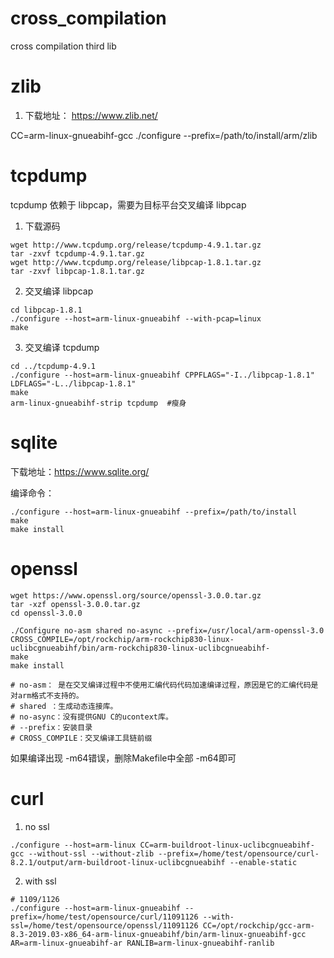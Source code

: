 # cross_compilation
cross compilation third lib

# zlib
1. 下载地址： https://www.zlib.net/

CC=arm-linux-gnueabihf-gcc ./configure --prefix=/path/to/install/arm/zlib

# tcpdump
tcpdump 依赖于 libpcap，需要为目标平台交叉编译 libpcap

1. 下载源码
```
wget http://www.tcpdump.org/release/tcpdump-4.9.1.tar.gz
tar -zxvf tcpdump-4.9.1.tar.gz
wget http://www.tcpdump.org/release/libpcap-1.8.1.tar.gz
tar -zxvf libpcap-1.8.1.tar.gz
```
2. 交叉编译 libpcap
```
cd libpcap-1.8.1
./configure --host=arm-linux-gnueabihf --with-pcap=linux
make
```
3. 交叉编译 tcpdump
```
cd ../tcpdump-4.9.1
./configure --host=arm-linux-gnueabihf CPPFLAGS="-I../libpcap-1.8.1" LDFLAGS="-L../libpcap-1.8.1"
make
arm-linux-gnueabihf-strip tcpdump  #瘦身
```

# sqlite
下载地址：https://www.sqlite.org/ 

编译命令：
```
./configure --host=arm-linux-gnueabihf --prefix=/path/to/install
make
make install
```

# openssl
```
wget https://www.openssl.org/source/openssl-3.0.0.tar.gz
tar -xzf openssl-3.0.0.tar.gz
cd openssl-3.0.0

./Configure no-asm shared no-async --prefix=/usr/local/arm-openssl-3.0 CROSS_COMPILE=/opt/rockchip/arm-rockchip830-linux-uclibcgnueabihf/bin/arm-rockchip830-linux-uclibcgnueabihf-
make 
make install

# no-asm： 是在交叉编译过程中不使用汇编代码代码加速编译过程，原因是它的汇编代码是对arm格式不支持的。
# shared ：生成动态连接库。
# no-async：没有提供GNU C的ucontext库。
# --prefix：安装目录
# CROSS_COMPILE：交叉编译工具链前缀
```

如果编译出现 -m64错误，删除Makefile中全部 -m64即可

# curl
1. no ssl

```
./configure --host=arm-linux CC=arm-buildroot-linux-uclibcgnueabihf-gcc --without-ssl --without-zlib --prefix=/home/test/opensource/curl-8.2.1/output/arm-buildroot-linux-uclibcgnueabihf --enable-static
```
2. with ssl
```
# 1109/1126
./configure --host=arm-linux-gnueabihf --prefix=/home/test/opensource/curl/11091126 --with-ssl=/home/test/opensource/openssl/11091126 CC=/opt/rockchip/gcc-arm-8.3-2019.03-x86_64-arm-linux-gnueabihf/bin/arm-linux-gnueabihf-gcc AR=arm-linux-gnueabihf-ar RANLIB=arm-linux-gnueabihf-ranlib
```